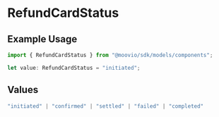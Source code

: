 # RefundCardStatus

## Example Usage

```typescript
import { RefundCardStatus } from "@moovio/sdk/models/components";

let value: RefundCardStatus = "initiated";
```

## Values

```typescript
"initiated" | "confirmed" | "settled" | "failed" | "completed"
```